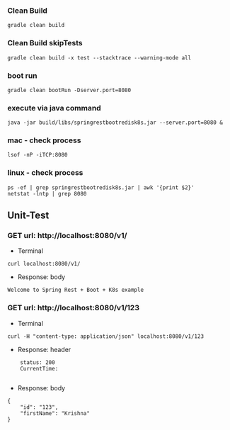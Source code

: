 ### Clean Build
`````
gradle clean build
`````

### Clean Build skipTests
`````
gradle clean build -x test --stacktrace --warning-mode all
`````

### boot run
`````
gradle clean bootRun -Dserver.port=8080
`````

### execute via java command
`````
java -jar build/libs/springrestbootredisk8s.jar --server.port=8080 &
`````

### mac - check process
`````
lsof -nP -iTCP:8080
`````

### linux - check process
`````
ps -ef | grep springrestbootredisk8s.jar | awk '{print $2}'
netstat -lntp | grep 8080
`````

## Unit-Test
### GET url: http://localhost:8080/v1/
- Terminal
```
curl localhost:8080/v1/
```
- Response: body
```
Welcome to Spring Rest + Boot + K8s example
```

### GET url: http://localhost:8080/v1/123
- Terminal
```
curl -H "content-type: application/json" localhost:8080/v1/123
```
- Response: header
```
	status: 200
	CurrentTime: 
	
```
- Response: body
```
{
    "id": "123",
    "firstName": "Krishna"
}
```